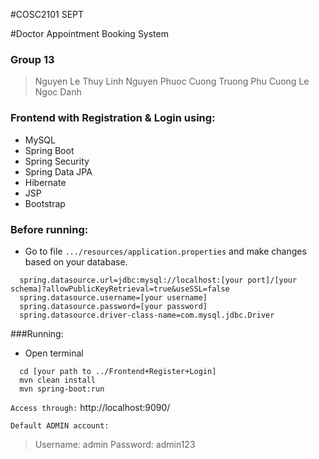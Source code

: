 #COSC2101 SEPT

#Doctor Appointment Booking System

### Group 13
> Nguyen Le Thuy Linh
> Nguyen Phuoc Cuong
> Truong Phu Cuong
> Le Ngoc Danh

### Frontend with Registration & Login using:
* MySQL
* Spring Boot
* Spring Security
* Spring Data JPA
* Hibernate
* JSP
* Bootstrap

### Before running:
- Go to file `.../resources/application.properties` and make changes based on your database.
    
```spel
  spring.datasource.url=jdbc:mysql://localhost:[your port]/[your schema]?allowPublicKeyRetrieval=true&useSSL=false
  spring.datasource.username=[your username]
  spring.datasource.password=[your password]
  spring.datasource.driver-class-name=com.mysql.jdbc.Driver
```
###Running:
- Open terminal
```
  cd [your path to ../Frontend+Register+Login]
  mvn clean install
  mvn spring-boot:run
```
`Access through:` http://localhost:9090/

`Default ADMIN account:`
>Username: admin
>Password: admin123

    
   